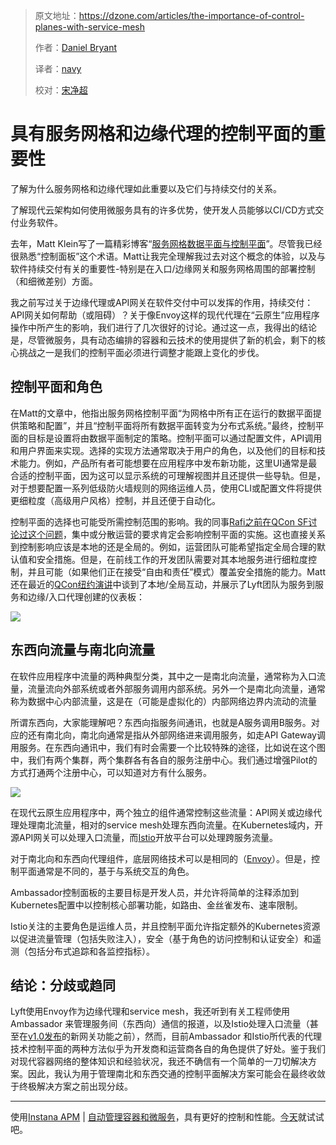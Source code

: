 > 原文地址：<https://dzone.com/articles/the-importance-of-control-planes-with-service-mesh>
>
> 作者：[Daniel Bryant](https://dzone.com/users/1161205/daniel-bryant-uk.html)
>
> 译者：[navy](https://github.com/meua)
>
> 校对：[宋净超](http://jimmysong.io)

# 具有服务网格和边缘代理的控制平面的重要性

了解为什么服务网格和边缘代理如此重要以及它们与持续交付的关系。

了解现代云架构如何使用微服务具有的许多优势，使开发人员能够以CI/CD方式交付业务软件。

去年，Matt Klein写了一篇精彩博客“[服务网格数据平面与控制平面](https://blog.envoyproxy.io/service-mesh-data-plane-vs-control-plane-2774e720f7fc)”。尽管我已经很熟悉“控制面板”这个术语。Matt让我完全理解我过去对这个概念的体验，以及与软件持续交付有关的重要性-特别是在入口/边缘网关和服务网格周围的部署控制（和细微差别）方面。

我之前写过关于边缘代理或API网关在软件交付中可以发挥的作用，持续交付：API网关如何帮助（或阻碍）？关于像Envoy这样的现代代理在“云原生”应用程序操作中所产生的影响，我们进行了几次很好的讨论。通过这一点，我得出的结论是，尽管微服务，具有动态编排的容器和云技术的使用提供了新的机会，剩下的核心挑战之一是我们的控制平面必须进行调整才能跟上变化的步伐。

## 控制平面和角色

在Matt的文章中，他指出服务网格控制平面“为网格中所有正在运行的数据平面提供策略和配置”，并且“控制平面将所有数据平面转变为分布式系统。”最终，控制平面的目标是设置将由数据平面制定的策略。控制平面可以通过配置文件，API调用和用户界面来实现。选择的实现方法通常取决于用户的角色，以及他们的目标和技术能力。例如，产品所有者可能想要在应用程序中发布新功能，这里UI通常是最合适的控制平面，因为这可以显示系统的可理解视图并且还提供一些导轨。但是，对于想要配置一系列低级防火墙规则的网络运维人员，使用CLI或配置文件将提供更细粒度（高级用户风格）控制，并且还便于自动化。

控制平面的选择也可能受所需控制范围的影响。我的同事[Rafi之前在QCon SF讨论过这个问题](https://www.infoq.com/news/2017/11/service-oriented-development)，集中或分散运营的要求肯定会影响控制平面的实施。这也直接关系到控制影响应该是本地的还是全局的。例如，运营团队可能希望指定全局合理的默认值和安全措施。但是，在前线工作的开发团队需要对其本地服务进行细粒度控制，并且可能（如果他们正在接受“自由和责任”模式）覆盖安全措施的能力。Matt还在最近的[QCon纽约演讲](https://www.infoq.com/news/2018/07/qcon-klein-service-mesh)中谈到了本地/全局互动，并展示了Lyft团队为服务到服务和边缘/入口代理创建的仪表板：

 ![](https://cdn-images-1.medium.com/max/800/1*QjLNa1Wh0Y_F87JghLpPUA.png) 
 
 ## 东西向流量与南北向流量
 
 在软件应用程序中流量的两种典型分类，其中之一是南北向流量，通常称为入口流量，流量流向外部系统或者外部服务调用内部系统。另外一个是南北向流量，通常称为数据中心内部流量，这是在（可能是虚拟化的）内部网络边界内流动的流量
 
 所谓东西向，大家能理解吧？东西向指服务间通讯，也就是A服务调用B服务。对应的还有南北向，南北向通常是指从外部网络进来调用服务，如走API Gateway调用服务。在东西向通讯中，我们有时会需要一个比较特殊的途径，比如说在这个图中，我们有两个集群，两个集群各有各自的服务注册中心。我们通过增强Pilot的方式打通两个注册中心，可以知道对方有什么服务。
 
  ![](https://ws1.sinaimg.cn/large/00704eQkgy1fsy0kakg35j30qo0f0dpi.jpg)
 
 在现代云原生应用程序中，两个独立的组件通常控制这些流量：API网关或边缘代理处理南北流量，相对的service mesh处理东西向流量。在Kubernetes域内，[]( Ambassador )开源API网关可以处理入口流量，而[Istio](https://istio.io/)开放平台可以处理跨服务流量。
 
对于南北向和东西向代理组件，底层网络技术可以是相同的（[Envoy](https://www.envoyproxy.io/)）。但是，控制平面通常是不同的，基于与系统交互的角色。

Ambassador控制面板的主要目标是开发人员，并允许将简单的注释添加到Kubernetes配置中以控制核心部署功能，如路由、金丝雀发布、速率限制。

Istio关注的主要角色是运维人员，并且控制平面允许指定额外的Kubernetes资源以促进流量管理（包括失败注入），安全（基于角色的访问控制和认证安全）和遥测（包括分布式追踪和各监控指标）。

## 结论：分歧或趋同

Lyft使用Envoy作为边缘代理和service mesh，我还听到有关工程师使用Ambassador 来管理服务间（东西向）通信的报道，以及Istio处理入口流量（甚至在[v1.0发布](https://www.infoq.com/news/2018/08/istio-1.0-service-mesh)的新网关功能之前），然而，目前Ambassador 和Istio所代表的代理技术控制平面的两种方法似乎为开发商和运营商各自的角色提供了好处。鉴于我们对现代容器网络的整体知识和经验状况，我还不确信有一个简单的一刀切解决方案。因此，我认为用于管理南北和东西交通的控制平面解决方案可能会在最终收敛于终极解决方案之前出现分歧。

---

使用[Instana APM](https://dzone.com/go?i=290421&u=https%3A%2F%2Fwww.instana.com%2Ftrial%3Futm_source%3DdZone%26utm_medium%3Dpre_post_article_text_ad%26utm_campaign%3Dinstana_trial%26utm_content%3Dgot_cloud_get_instana) | [自动管理容器和微服务](https://dzone.com/go?i=290421&u=https%3A%2F%2Fwaw.instana.com%2Ftrial%3Futm_source%3DdZone%26utm_medium%3Dpre_post_article_text_ad%26utm_campaign%3Dinstana_trial%26utm_content%3Dgot_cloud_get_instana)，具有更好的控制和性能。[今天](https://www.instana.com/trial/)就试试吧。
